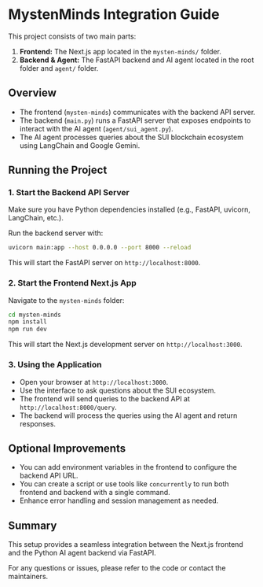 # MystenMinds Integration Guide

This project consists of two main parts:

1. **Frontend:** The Next.js app located in the `mysten-minds/` folder.
2. **Backend & Agent:** The FastAPI backend and AI agent located in the root folder and `agent/` folder.

## Overview

- The frontend (`mysten-minds`) communicates with the backend API server.
- The backend (`main.py`) runs a FastAPI server that exposes endpoints to interact with the AI agent (`agent/sui_agent.py`).
- The AI agent processes queries about the SUI blockchain ecosystem using LangChain and Google Gemini.

## Running the Project

### 1. Start the Backend API Server

Make sure you have Python dependencies installed (e.g., FastAPI, uvicorn, LangChain, etc.).

Run the backend server with:

```bash
uvicorn main:app --host 0.0.0.0 --port 8000 --reload
```

This will start the FastAPI server on `http://localhost:8000`.

### 2. Start the Frontend Next.js App

Navigate to the `mysten-minds` folder:

```bash
cd mysten-minds
npm install
npm run dev
```

This will start the Next.js development server on `http://localhost:3000`.

### 3. Using the Application

- Open your browser at `http://localhost:3000`.
- Use the interface to ask questions about the SUI ecosystem.
- The frontend will send queries to the backend API at `http://localhost:8000/query`.
- The backend will process the queries using the AI agent and return responses.

## Optional Improvements

- You can add environment variables in the frontend to configure the backend API URL.
- You can create a script or use tools like `concurrently` to run both frontend and backend with a single command.
- Enhance error handling and session management as needed.

## Summary

This setup provides a seamless integration between the Next.js frontend and the Python AI agent backend via FastAPI.

For any questions or issues, please refer to the code or contact the maintainers.
